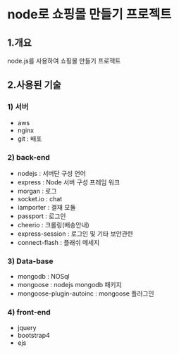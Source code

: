 # node로 쇼핑몰 만들기 프로젝트
## 1.개요
node.js를 사용하여 쇼핑몰 만들기 프로젝트

## 2.사용된 기술
### 1) 서버
- aws
- nginx
- git : 배포
### 2) back-end
- nodejs : 서버단 구성 언어
- express : Node 서버 구성 프레임 워크
- morgan : 로그
- socket.io : chat 
- iamporter : 결재 모듈
- passport : 로그인
- cheerio : 크롤링(배송안내)
- express-session : 로그인 및 기타 보안관련
- connect-flash : 플래쉬 메세지
### 3) Data-base
- mongodb : NOSql
- mongoose : nodejs mongodb 패키지 
- mongoose-plugin-autoinc : mongoose 플러그인
### 4) front-end
- jquery 
- bootstrap4
- ejs


